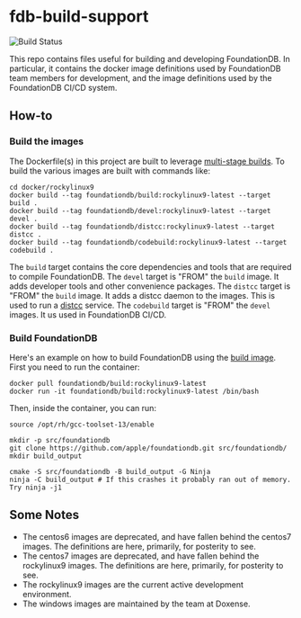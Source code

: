 # fdb-build-support

![Build Status](https://codebuild.us-west-2.amazonaws.com/badges?uuid=eyJlbmNyeXB0ZWREYXRhIjoiMDBtWmhSdnJ5N0FpSXozakdHaXZqRUs5NW41Ykk5eU9PaytkWm9MTzFQYkNNVk1lVjRtdU9BLzU5TEVwazZzVXd3dGI3ZkZ0dmJ3dUVTRkJubEdMRXFBPSIsIml2UGFyYW1ldGVyU3BlYyI6ImI1Tm1Gb2dSbUFocno3VUgiLCJtYXRlcmlhbFNldFNlcmlhbCI6MX0%3D&branch=main)

This repo contains files useful for building and developing FoundationDB. In 
particular, it contains the docker image definitions used by FoundationDB team 
members for development, and the image definitions used by the FoundationDB 
CI/CD system. 

## How-to

### Build the images

The Dockerfile(s) in this project are built to leverage [multi-stage builds](https://docs.docker.com/develop/develop-images/multistage-build/).
To build the various images are built with commands like:

```shell
cd docker/rockylinux9
docker build --tag foundationdb/build:rockylinux9-latest --target build .
docker build --tag foundationdb/devel:rockylinux9-latest --target devel .
docker build --tag foundationdb/distcc:rockylinux9-latest --target distcc .
docker build --tag foundationdb/codebuild:rockylinux9-latest --target codebuild .
```

The `build` target contains the core dependencies and tools that are required to compile FoundationDB.
The `devel` target is "FROM" the `build` image. It adds developer tools and other convenience packages.
The `distcc` target is "FROM" the `build` image. It adds a distcc daemon to the images. This is used to run a [distcc](https://www.distcc.org) service. 
The `codebuild` target is "FROM" the `devel` images. It us used in FoundationDB CI/CD.

### Build FoundationDB

Here's an example on how to build FoundationDB using the [build image](https://hub.docker.com/r/foundationdb/build).
First you need to run the container:

```shell
docker pull foundationdb/build:rockylinux9-latest
docker run -it foundationdb/build:rockylinux9-latest /bin/bash
```

Then, inside the container, you can run:

```shell
source /opt/rh/gcc-toolset-13/enable

mkdir -p src/foundationdb
git clone https://github.com/apple/foundationdb.git src/foundationdb/ 
mkdir build_output

cmake -S src/foundationdb -B build_output -G Ninja 
ninja -C build_output # If this crashes it probably ran out of memory. Try ninja -j1
```

## Some Notes

* The centos6 images are deprecated, and have fallen behind the centos7 images. The definitions are here, primarily, for posterity to see.
* The centos7 images are deprecated, and have fallen behind the rockylinux9 images. The definitions are here, primarily, for posterity to see.
* The rockylinux9 images are the current active development environment.
* The windows images are maintained by the team at Doxense.
